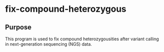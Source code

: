 # fix-compound-heterozygous

## Purpose
This program is used to fix compound heterozygousities after variant calling in next-generation sequencing (NGS) data.
